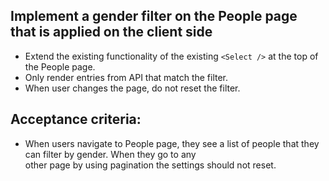 ## Implement a gender filter on the People page that is applied on the client side

- Extend the existing functionality of the existing `<Select />` at the top of the People page.
- Only render entries from API that match the filter.
- When user changes the page, do not reset the filter.

## Acceptance criteria:

- When users navigate to People page, they see a list of people that they can filter by gender. When they go to any  
  other page by using pagination the settings should not reset.

